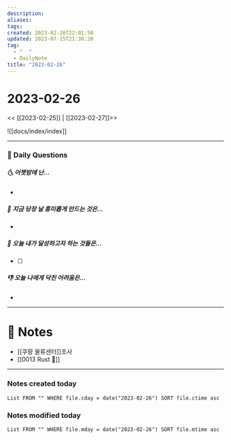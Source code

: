 ```yaml
---
description:
aliases: 
tags: 
created: 2023-02-26T22:01:50
updated: 2023-07-15T21:30:20
tag:
  - "  "
  - DailyNote
title: "2023-02-26"
---
```


# 2023-02-26

<< [[2023-02-25]] | [[2023-02-27]]>>

![[docs/index/index]]

---

### 📅 Daily Questions

##### 🌜 어젯밤에 난...

- 

##### 🙌 지금 당장 날 흥미롭게 만드는 것은...

- 

##### 🚀 오늘 내가 달성하고자 하는 것들은...

- [ ] 

##### 👎 오늘 나에게 닥친 어려움은...

- 

---

# 📝 Notes

- [[쿠팡 물류센터]]조사
- [[0013 Rust 🦀]]

---

### Notes created today

```dataview
List FROM "" WHERE file.cday = date("2023-02-26") SORT file.ctime asc
```

### Notes modified today

```dataview
List FROM "" WHERE file.mday = date("2023-02-26") SORT file.mtime asc
```
